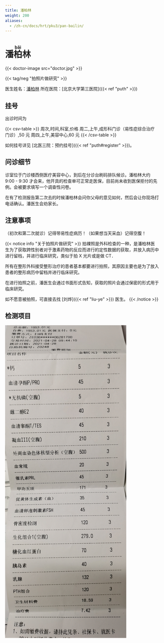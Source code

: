 ```yaml
---
title: 潘柏林
weight: 200
aliases:
  - /zh-cn/docs/hrt/pku3/pan-bailin/
---
```


# 潘<ruby>柏<rt>bǎi</rt></ruby>林

{{< doctor-image src="doctor.jpg" >}}

{{< tag/neg "拍照片做研究" >}}

医生姓名：[潘柏林](https://www.haodf.com/doctor/227082.html)
所在医院：[北京大学第三医院]({{< ref "puth" >}})

## 挂号

出诊时间为

{{< csv-table >}}
周次,时间,科室,价格
周二,上午,成形科门诊（易性症综合治疗门诊）,50 元
周四,上午,美容中心,60 元
{{< /csv-table >}}

如何挂号详见 [北医三院：预约挂号]({{< ref "puth#register" >}})。

## 问诊细节

诊室位于门诊楼西侧医疗美容中心，到后在分诊台刷码排队候诊。潘柏林大约 9:00 - 9:30 才会来，他开具的检查单可正常走医保，目前尚未收到医保拒付的先例。会被要求填写一个调查性问卷。

在有了检测报告第二次去的时候潘柏林会问你父母的意见如何，然后会让你现场打电话确认。潘医生会劝家长。

## 注意事项

（初次和第二次就诊）记得带易性症病历！（如果想当天采血）记得空腹！

{{< notice info "关于拍照片做研究" >}}
拍裸照是外科检查的一种，是潘柏林医生为了获取跨性别者对于激素药物的反应而进行的定性数据的获取，并放入病历中进行留档，并进行临床研究，类似于拍 X 光片或是做 CT．

所有在整形外科接受整形治疗的患者基本都要进行拍照，其原因主要也是为了放入患者的整形病历中留档并进行临床研究。

在进行拍照之前，潘医生会通过书面形式告知，获取的照片会通过保密的形式用于临床研究。

如不愿意被拍照，可直接去找 [刘烨]({{< ref "liu-ye" >}}) 医生。
{{< /notice >}}

## 检测项目

![巨量检测](fee-list.jpg)
